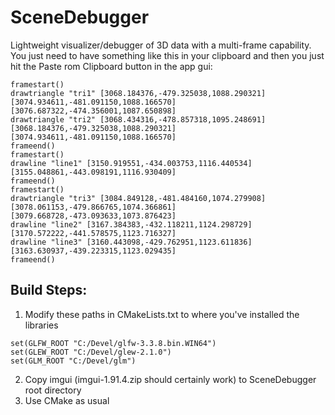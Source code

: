 # SceneDebugger
Lightweight visualizer/debugger of 3D data with a multi-frame capability. You just need to have something like this in your clipboard and then you just hit the Paste rom Clipboard button in the app gui:

```
framestart()
drawtriangle "tri1" [3068.184376,-479.325038,1088.290321][3074.934611,-481.091150,1088.166570][3076.687322,-474.356001,1087.650898]
drawtriangle "tri2" [3068.434316,-478.857318,1095.248691][3068.184376,-479.325038,1088.290321][3074.934611,-481.091150,1088.166570]
frameend()
framestart()
drawline "line1" [3150.919551,-434.003753,1116.440534][3155.048861,-443.098191,1116.930409]
frameend()
framestart()
drawtriangle "tri3" [3084.849128,-481.484160,1074.279908][3078.061153,-479.866765,1074.366861][3079.668728,-473.093633,1073.876423]
drawline "line2" [3167.384383,-432.118211,1124.298729][3170.572222,-441.578575,1123.716327] 
drawline "line3" [3160.443098,-429.762951,1123.611836][3163.630937,-439.223315,1123.029435] 
frameend()
```

## Build Steps:

1. Modify these paths in CMakeLists.txt to where you've installed the libraries
```
set(GLFW_ROOT "C:/Devel/glfw-3.3.8.bin.WIN64")
set(GLEW_ROOT "C:/Devel/glew-2.1.0")
set(GLM_ROOT "C:/Devel/glm")
```

2. Copy imgui (imgui-1.91.4.zip should certainly work) to SceneDebugger root directory
3. Use CMake as usual
